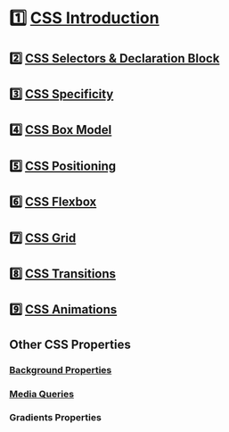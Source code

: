 # 1️⃣ [CSS Introduction](introduction.md)

## 2️⃣ [CSS Selectors & Declaration Block](selectors-and-declaration-block.md)

## 3️⃣ [CSS Specificity](specificity.md)

## 4️⃣ [CSS Box Model](box-model.md)

## 5️⃣ [CSS Positioning](positioning.md)

## 6️⃣ [CSS Flexbox](flexbox.md)

## 7️⃣ [CSS Grid](grid.md)

## 8️⃣ [CSS Transitions](transition.md)

## 9️⃣ [CSS Animations](animation.md)

## Other CSS Properties

### [Background Properties](others/background.md)

### [Media Queries](others/media-queries.md)

### Gradients Properties
